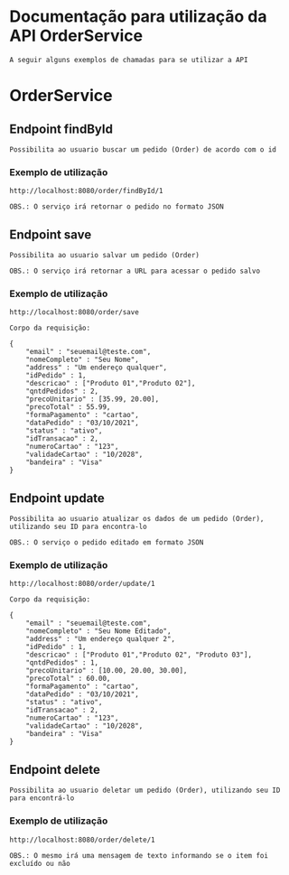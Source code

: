# Documentação para utilização da API OrderService

    A seguir alguns exemplos de chamadas para se utilizar a API

# OrderService

## Endpoint findById

    Possibilita ao usuario buscar um pedido (Order) de acordo com o id

### Exemplo de utilização

    http://localhost:8080/order/findById/1

    OBS.: O serviço irá retornar o pedido no formato JSON

## Endpoint save

    Possibilita ao usuario salvar um pedido (Order)

    OBS.: O serviço irá retornar a URL para acessar o pedido salvo

### Exemplo de utilização

    http://localhost:8080/order/save

    Corpo da requisição:

    {
        "email" : "seuemail@teste.com", 
        "nomeCompleto" : "Seu Nome", 
        "address" : "Um endereço qualquer", 
        "idPedido" : 1, 
        "descricao" : ["Produto 01","Produto 02"],
        "qntdPedidos" : 2, 
        "precoUnitario" : [35.99, 20.00], 
        "precoTotal" : 55.99, 
        "formaPagamento" : "cartao", 
        "dataPedido" : "03/10/2021",
        "status" : "ativo", 
        "idTransacao" : 2, 
        "numeroCartao" : "123", 
        "validadeCartao" : "10/2028", 
        "bandeira" : "Visa"
    }

## Endpoint update

    Possibilita ao usuario atualizar os dados de um pedido (Order), utilizando seu ID para encontra-lo

    OBS.: O serviço o pedido editado em formato JSON

### Exemplo de utilização

    http://localhost:8080/order/update/1

    Corpo da requisição:

    {
        "email" : "seuemail@teste.com", 
        "nomeCompleto" : "Seu Nome Editado", 
        "address" : "Um endereço qualquer 2", 
        "idPedido" : 1, 
        "descricao" : ["Produto 01","Produto 02", "Produto 03"],
        "qntdPedidos" : 1, 
        "precoUnitario" : [10.00, 20.00, 30.00], 
        "precoTotal" : 60.00, 
        "formaPagamento" : "cartao", 
        "dataPedido" : "03/10/2021",
        "status" : "ativo", 
        "idTransacao" : 2, 
        "numeroCartao" : "123", 
        "validadeCartao" : "10/2028", 
        "bandeira" : "Visa"
    }

## Endpoint delete

    Possibilita ao usuario deletar um pedido (Order), utilizando seu ID para encontrá-lo

### Exemplo de utilização

    http://localhost:8080/order/delete/1

    OBS.: O mesmo irá uma mensagem de texto informando se o item foi excluído ou não

